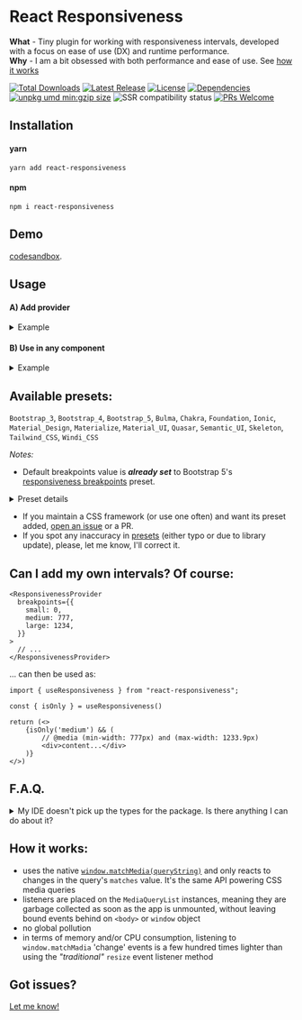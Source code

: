 <div class="center">
<h1>React Responsiveness</h1>
</div>

**What** - Tiny plugin for working with responsiveness intervals, developed with a focus on ease of use (DX) and runtime performance.  
**Why** - I am a bit obsessed with both performance and ease of use. See [how it works](#how-it-works)

<p>
<a href="https://www.npmjs.com/package/react-responsiveness"><img src="https://img.shields.io/npm/dt/react-responsiveness.svg?color=f9d342&style=flat-square" alt="Total Downloads"></a>
<a href="https://www.npmjs.com/package/react-responsiveness"><img src="https://img.shields.io/npm/v/react-responsiveness.svg?color=f9d342&style=flat-square" alt="Latest Release"></a>
<a href="https://github.com/codemonk-digital/react-responsiveness/blob/main/LICENSE.MD"><img src="https://img.shields.io/npm/l/react-responsiveness.svg?color=f9d342&style=flat-square" alt="License"></a>
<a href="https://github.com/codemonk-digital/react-responsiveness/blob/main/package.json#L27"><img src="https://img.shields.io/badge/dependencies-0-f9d342.svg?style=flat-square" alt="Dependencies" /></a>
<a href="https://unpkg.com/react-responsiveness"><img src="https://img.badgesize.io/https://unpkg.com/react-responsiveness.svg?compression=gzip&label=umd:minzip&color=f9d342&style=flat-square" alt="unpkg umd min:gzip size" /></a>
<img src="https://img.shields.io/badge/SSR-ready-f9d342?style=flat-square" alt="SSR compatibility status"/>
<a href="https://makeapullrequest.com"><img src="https://img.shields.io/badge/PRs-welcome-f9d342.svg?style=flat-square" alt="PRs Welcome"/></a>
</p>

## Installation

#### yarn

```terminal
yarn add react-responsiveness
```

#### npm

```terminal
npm i react-responsiveness
```

## Demo

[codesandbox](https://codesandbox.io/p/sandbox/react-responsiveness-lx3789?file=/src/App.tsx).

## Usage

#### A) Add provider
<details>
    <summary>Example</summary>

```tsx
import { ResponsivenessProvider, Presets } from "react-responsiveness";

function App() {
    // ...
}

const WithResponsiveness = () => (
  <ResponsivenessProvider breakpoints={Presets.Bootstrap_5}>
    <App />
  </ResponsivenessProvider>
);
export default WithResponsiveness;
```

</details>

#### B) Use in any component
<details>
    <summary>Example</summary>

```tsx
import { useResponsiveness } from "react-responsiveness";

const { isMin, isMax, isOnly, currentInterval } = useResponsiveness()

return (<>
   <div>Current interval {currentInterval}</div>
   {isMin('md') && (
       // @media (min-width: 768px)
       <div>content...</div>
   )}
   {isMax('md') && (
       // @media (max-width: 991.9px)
       <div>content...</div>
   )}
   {isOnly('md') && (
       // @media (min-width: 768px) and (max-width: 991.9px)
       <div>content...</div>
   )}
</>)
```
</details>

## Available presets:

`Bootstrap_3`, `Bootstrap_4`, `Bootstrap_5`, `Bulma`, `Chakra`, `Foundation`, `Ionic`, `Material_Design`, `Materialize`, `Material_UI`, `Quasar`, `Semantic_UI`, `Skeleton`, `Tailwind_CSS`, `Windi_CSS`

_Notes:_ 
 - Default breakpoints value is **_already set_** to Bootstrap 5's [responsiveness breakpoints](https://getbootstrap.com/docs/5.3/layout/breakpoints/#available-breakpoints) preset.
<details>
    <summary>Preset details</summary>

```tsx
Presets.Bootstrap_5 = {
  xs: 0,
  sm: 576,
  md: 768,
  lg: 992,
  xl: 1200,
  xxl: 1400,
};
```
</details>

- If you maintain a CSS framework (or use one often) and want its preset added, [open an issue](https://github.com/codemonk-digital/react-responsiveness/issues) or a PR.
- If you spot any inaccuracy in [presets](https://github.com/codemonk-digital/react-responsiveness/blob/main/lib/presets.ts) (either typo or due to library update), please, let me know, I'll correct it.

## Can I add my own intervals? Of course:

```tsx
<ResponsivenessProvider
  breakpoints={{
    small: 0,
    medium: 777,
    large: 1234,
  }}
>
  // ...
</ResponsivenessProvider>
```
... can then be used as:
```tsx
import { useResponsiveness } from "react-responsiveness";

const { isOnly } = useResponsiveness()

return (<>
    {isOnly('medium') && (
        // @media (min-width: 777px) and (max-width: 1233.9px)
        <div>content...</div>
    )}
</>)
```
## F.A.Q.
<details>
    <summary>My IDE doesn't pick up the types for the package. Is there anything I can do about it?</summary>

I've noticed this weird problem in some codesandbox.io instances. 

I don't know why it happens but here's what you can do to fix it: create a `react-responsiveness.d.ts` file in `src/` folder, with the following content:

```ts
declare module "react-responsiveness" {
    export * from "react-responsiveness" 
}
```
This seems to fix TS.  
Another fix which sometimes works is to re-start the TS service.
</details>

## How it works:

- uses the native [`window.matchMedia(queryString)`](https://developer.mozilla.org/en-US/docs/Web/API/Window/matchMedia) and only reacts to changes in the query's `matches` value. It's the same API powering CSS media queries
- listeners are placed on the `MediaQueryList` instances, meaning they are garbage collected as soon as the app is unmounted, without leaving bound events behind on `<body>` or `window` object
- no global pollution
- in terms of memory and/or CPU consumption, listening to `window.matchMadia` 'change' events is a few hundred times lighter than using the _"traditional"_ `resize` event listener method

## Got issues?

[Let me know!](https://github.com/codemonk-digital/react-responsiveness/issues)

